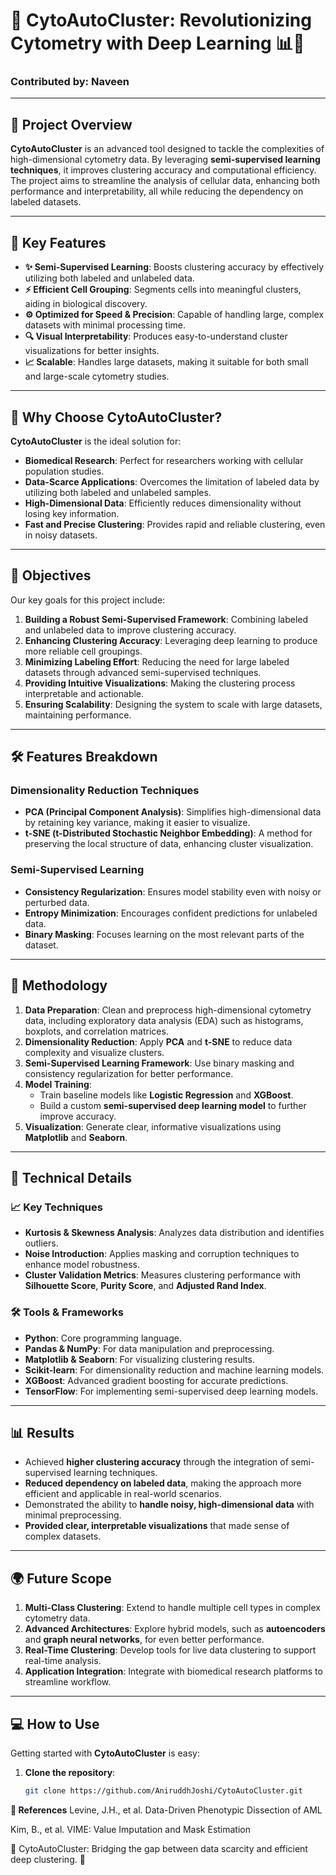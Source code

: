 # 🚀 CytoAutoCluster: Revolutionizing Cytometry with Deep Learning 📊🔬

### Contributed by: **Naveen**

---

## 🌟 Project Overview

**CytoAutoCluster** is an advanced tool designed to tackle the complexities of high-dimensional cytometry data. By leveraging **semi-supervised learning techniques**, it improves clustering accuracy and computational efficiency. The project aims to streamline the analysis of cellular data, enhancing both performance and interpretability, all while reducing the dependency on labeled datasets.

---

## 🔑 Key Features

- **✨ Semi-Supervised Learning**: Boosts clustering accuracy by effectively utilizing both labeled and unlabeled data.
- **⚡ Efficient Cell Grouping**: Segments cells into meaningful clusters, aiding in biological discovery.
- **⚙️ Optimized for Speed & Precision**: Capable of handling large, complex datasets with minimal processing time.
- **🔍 Visual Interpretability**: Produces easy-to-understand cluster visualizations for better insights.
- **📈 Scalable**: Handles large datasets, making it suitable for both small and large-scale cytometry studies.

---

## 🔎 Why Choose CytoAutoCluster?

**CytoAutoCluster** is the ideal solution for:

- **Biomedical Research**: Perfect for researchers working with cellular population studies.
- **Data-Scarce Applications**: Overcomes the limitation of labeled data by utilizing both labeled and unlabeled samples.
- **High-Dimensional Data**: Efficiently reduces dimensionality without losing key information.
- **Fast and Precise Clustering**: Provides rapid and reliable clustering, even in noisy datasets.

---

## 🎯 Objectives

Our key goals for this project include:

1. **Building a Robust Semi-Supervised Framework**: Combining labeled and unlabeled data to improve clustering accuracy.
2. **Enhancing Clustering Accuracy**: Leveraging deep learning to produce more reliable cell groupings.
3. **Minimizing Labeling Effort**: Reducing the need for large labeled datasets through advanced semi-supervised techniques.
4. **Providing Intuitive Visualizations**: Making the clustering process interpretable and actionable.
5. **Ensuring Scalability**: Designing the system to scale with large datasets, maintaining performance.

---

## 🛠️ Features Breakdown

### Dimensionality Reduction Techniques

- **PCA (Principal Component Analysis)**: Simplifies high-dimensional data by retaining key variance, making it easier to visualize.
- **t-SNE (t-Distributed Stochastic Neighbor Embedding)**: A method for preserving the local structure of data, enhancing cluster visualization.

### Semi-Supervised Learning

- **Consistency Regularization**: Ensures model stability even with noisy or perturbed data.
- **Entropy Minimization**: Encourages confident predictions for unlabeled data.
- **Binary Masking**: Focuses learning on the most relevant parts of the dataset.

---

## 🧬 Methodology

1. **Data Preparation**: Clean and preprocess high-dimensional cytometry data, including exploratory data analysis (EDA) such as histograms, boxplots, and correlation matrices.
2. **Dimensionality Reduction**: Apply **PCA** and **t-SNE** to reduce data complexity and visualize clusters.
3. **Semi-Supervised Learning Framework**: Use binary masking and consistency regularization for better performance.
4. **Model Training**: 
   - Train baseline models like **Logistic Regression** and **XGBoost**.
   - Build a custom **semi-supervised deep learning model** to further improve accuracy.
5. **Visualization**: Generate clear, informative visualizations using **Matplotlib** and **Seaborn**.

---

## 🧪 Technical Details

### 📈 Key Techniques

- **Kurtosis & Skewness Analysis**: Analyzes data distribution and identifies outliers.
- **Noise Introduction**: Applies masking and corruption techniques to enhance model robustness.
- **Cluster Validation Metrics**: Measures clustering performance with **Silhouette Score**, **Purity Score**, and **Adjusted Rand Index**.

### 🛠️ Tools & Frameworks

- **Python**: Core programming language.
- **Pandas & NumPy**: For data manipulation and preprocessing.
- **Matplotlib & Seaborn**: For visualizing clustering results.
- **Scikit-learn**: For dimensionality reduction and machine learning models.
- **XGBoost**: Advanced gradient boosting for accurate predictions.
- **TensorFlow**: For implementing semi-supervised deep learning models.

---

## 📊 Results

- Achieved **higher clustering accuracy** through the integration of semi-supervised learning techniques.
- **Reduced dependency on labeled data**, making the approach more efficient and applicable in real-world scenarios.
- Demonstrated the ability to **handle noisy, high-dimensional data** with minimal preprocessing.
- **Provided clear, interpretable visualizations** that made sense of complex datasets.

---

## 🌍 Future Scope

1. **Multi-Class Clustering**: Extend to handle multiple cell types in complex cytometry data.
2. **Advanced Architectures**: Explore hybrid models, such as **autoencoders** and **graph neural networks**, for even better performance.
3. **Real-Time Clustering**: Develop tools for live data clustering to support real-time analysis.
4. **Application Integration**: Integrate with biomedical research platforms to streamline workflow.

---

## 💻 How to Use

Getting started with **CytoAutoCluster** is easy:

1. **Clone the repository**:
   ```bash
   git clone https://github.com/AniruddhJoshi/CytoAutoCluster.git
**📜 References**
Levine, J.H., et al.
Data-Driven Phenotypic Dissection of AML

Kim, B., et al.
VIME: Value Imputation and Mask Estimation

🌟 CytoAutoCluster: Bridging the gap between data scarcity and efficient deep clustering. 🌟
